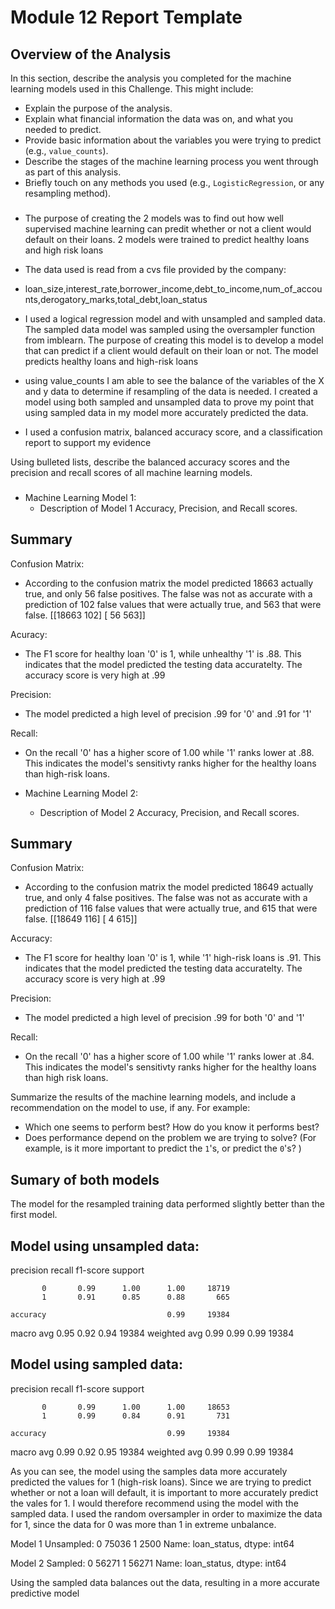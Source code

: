 # Module 12 Report Template

## Overview of the Analysis

In this section, describe the analysis you completed for the machine learning models used in this Challenge. This might include:

* Explain the purpose of the analysis.
* Explain what financial information the data was on, and what you needed to predict.
* Provide basic information about the variables you were trying to predict (e.g., `value_counts`).
* Describe the stages of the machine learning process you went through as part of this analysis.
* Briefly touch on any methods you used (e.g., `LogisticRegression`, or any resampling method).

###
* The purpose of creating the 2 models was to find out how well supervised machine learning can predit whether or not a client would default on their loans.  2 models were trained to predict healthy loans and high risk loans

* The data used is read from a cvs file provided by the company:
* loan_size,interest_rate,borrower_income,debt_to_income,num_of_accounts,derogatory_marks,total_debt,loan_status

* I used a logical regression model and with unsampled and sampled data.  The sampled data model was sampled using the oversampler function from imblearn.  The purpose of creating this model is to develop a model that can predict if a client would default on their loan or not.  The model predicts healthy loans and high-risk loans

*  using value_counts I am able to see the balance of the variables of the X and y data to determine if resampling of the data is needed.  I created a model using both sampled and unsampled data to prove my point that using sampled data in my model more accurately predicted the data.

*  I used a confusion matrix, balanced accuracy score, and a classification report to support my evidence

Using bulleted lists, describe the balanced accuracy scores and the precision and recall scores of all machine learning models. 
###

* Machine Learning Model 1:
  * Description of Model 1 Accuracy, Precision, and Recall scores.

## Summary
Confusion Matrix:
  * According to the confusion matrix the model predicted 18663 actually true, and only 56 false positives.  The false was not as accurate with a prediction of 102 false values that were actually true, and 563 that were false.
[[18663   102]
 [   56   563]]
 
Acuracy:
  * The F1 score for healthy loan '0' is 1, while unhealthy '1' is .88.  This indicates that the model predicted the testing data accuratelty.  The accuracy score is very high at .99

Precision:
  * The model predicted a high level of precision .99 for '0' and .91 for '1'

Recall: 
  * On the recall '0' has a higher score of 1.00 while '1' ranks lower at .88.  This indicates the model's sensitivty ranks higher for the healthy loans than high-risk loans.


* Machine Learning Model 2:
  * Description of Model 2 Accuracy, Precision, and Recall scores.

## Summary
Confusion Matrix:
  * According to the confusion matrix the model predicted 18649 actually true, and only 4 false positives.  The false was not as accurate with a prediction of 116 false values that were actually true, and 615 that were false.
[[18649   116]
 [    4   615]]

Accuracy:
  * The F1 score for healthy loan '0' is 1, while '1' high-risk loans is .91.  This indicates that the model predicted the testing data accuratelty.  The accuracy score is very high at .99

Precision:
  * The model predicted a high level of precision .99 for both '0' and '1'

Recall:
  * On the recall '0' has a higher score of 1.00 while '1' ranks lower at .84.  This indicates the model's sensitivty ranks higher for the healthy loans than high risk loans.



Summarize the results of the machine learning models, and include a recommendation on the model to use, if any. For example:
* Which one seems to perform best? How do you know it performs best?
* Does performance depend on the problem we are trying to solve? (For example, is it more important to predict the `1`'s, or predict the `0`'s? )

## Sumary of both models
The model for the resampled training data performed slightly better than the first model.  

## Model using unsampled data:
precision    recall  f1-score   support

           0       0.99      1.00      1.00     18719
           1       0.91      0.85      0.88       665

    accuracy                           0.99     19384
   macro avg       0.95      0.92      0.94     19384
weighted avg       0.99      0.99      0.99     19384

## Model using sampled data:
precision    recall  f1-score   support

           0       0.99      1.00      1.00     18653
           1       0.99      0.84      0.91       731

    accuracy                           0.99     19384
   macro avg       0.99      0.92      0.95     19384
weighted avg       0.99      0.99      0.99     19384


As you can see, the model using the samples data more accurately predicted the values for 1 (high-risk loans).  Since we are trying to predict whether or not a loan will default, it is important to more accurately predict the vales for 1.  I would therefore recommend using the model with the sampled data.  I used the random oversampler in order to maximize the data for 1, since the data for 0 was more than 1 in extreme unbalance.

Model 1 Unsampled:
0    75036
1     2500
Name: loan_status, dtype: int64

Model 2 Sampled:
0    56271
1    56271
Name: loan_status, dtype: int64

Using the sampled data balances out the data, resulting in a more accurate predictive model
